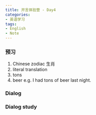 ```yaml
---
title: 开言体验营 - Day4
categories:
- 英语学习
tags: 
- English
- Note
---
```



### 预习
1. Chinese zodiac 生肖
2. literal translation
3. tons 
4. beer 
	e.g. I had tons of beer last night.

### Dialog

### Dialog study